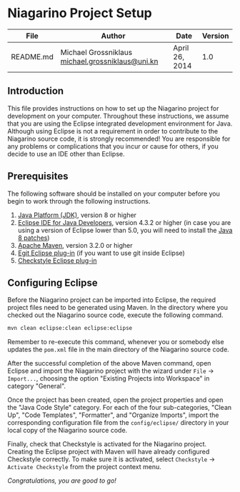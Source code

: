 # Niagarino Project Setup

| File | Author | Date | Version|
|------|--------|------|--------|
| README.md | Michael Grossniklaus <michael.grossniklaus@uni.kn> | April 26, 2014 | 1.0 |

## Introduction

This file provides instructions on how to set up the Niagarino project for development on
your computer. Throughout these instructions, we assume that you are using the Eclipse
integrated development environment for Java. Although using Eclipse is not a requirement 
in order to contribute to the Niagarino source code, it is strongly recommended! You are
responsible for any problems or complications that you incur or cause for others, if you
decide to use an IDE other than Eclipse.

## Prerequisites

The following software should be installed on your computer before you begin to work
through the following instructions.

1. [Java Platform (JDK)](http://www.oracle.com/technetwork/java/javase/downloads/index.html), 
   version 8 or higher
2. [Eclipse IDE for Java Developers](http://www.eclipse.org/downloads/), version 4.3.2 or 
   higher (in case you are using a version of Eclipse lower than 5.0, you will need to install
   the [Java 8 patches](http://www.eclipse.org/downloads/java8/))
3. [Apache Maven](http://maven.apache.org/download.cgi), version 3.2.0 or higher
4. [Egit Eclipse plug-in](http://www.eclipse.org/egit/) (if you want to use git inside Eclipse)
5. [Checkstyle Eclipse plug-in](http://eclipse-cs.sourceforge.net)

## Configuring Eclipse

Before the Niagarino project can be imported into Eclipse, the required project files
need to be generated using Maven. In the directory where you checked out the Niagarino
source code, execute the following command.

```sh
mvn clean eclipse:clean eclipse:eclipse
```

Remember to re-execute this command, whenever you or somebody else updates the `pom.xml`
file in the main directory of the Niagarino source code.
   
After the successful completion of the above Maven command, open Eclipse and import the 
Niagarino project with the wizard under `File` → `Import...`, choosing the option 
"Existing Projects into Workspace" in category "General".

Once the project has been created, open the project properties and open the "Java Code
Style" category. For each of the four sub-categories, "Clean Up", "Code Templates", 
"Formatter", and "Organize Imports", import the corresponding configuration file from
the `config/eclipse/` directory in your local copy of the Niagarino source code.

Finally, check that Checkstyle is activated for the Niagarino project. Creating the
Eclipse project with Maven will have already configured Checkstyle correctly. To make 
sure it is activated, select `Checkstyle` → `Activate Checkstyle` from the project
context menu.

*Congratulations, you are good to go!*
